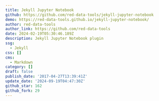 ```yaml
---
title: Jekyll Jupyter Notebook
github: https://github.com/red-data-tools/jekyll-jupyter-notebook
demo: https://red-data-tools.github.io/jekyll-jupyter-notebook/
author: red-data-tools
author_link: https://github.com/red-data-tools
date: 2024-02-19T05:30:46.189Z
description: Jekyll Jupyter Notebook plugin
ssg:
  - Jekyll
css: []
cms:
  - Markdown
category: []
draft: false
publish_date: '2017-04-27T13:39:41Z'
update_date: '2024-09-19T04:47:30Z'
github_star: 162
github_fork: 29
---
```


